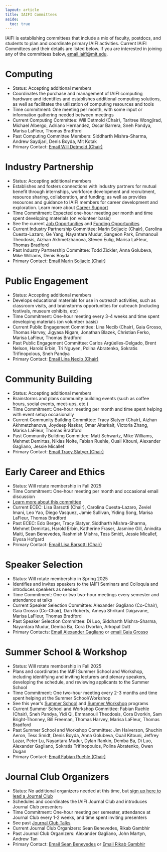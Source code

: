 ```yaml
---
layout: article
title: IAIFI Committees
aside:
  toc: true
---
```


IAIFI is establishing committees that include a mix of faculty, postdocs, and students to plan and coordinate primary IAIFI activities. Current IAIFI Committees and their details are listed below. If you are interested in joining any of the committees below, [email iaifi@mit.edu](mailto:iaifi@mit.edu).

# Computing
* Status: Accepting additional members
* Coordinates the purchase and management of IAIFI computing hardware and identifies and establishes additional computing solutions, as well as facilitates the utilization of computing resources and tools
* Time commitment: One meeting per month, with some input or information gathering needed between meetings
* Current Computing Committee: Will Detmold (Chair), Taritree Wongjirad, Michael Albergo, Adriano Hernandez, Oscar Barrera, Sneh Pandya, Marisa LaFleur, Thomas Bradford
* Past Computing Committee Members: Siddharth Mishra-Sharma, Andrew Saydjari, Denis Boyda, Mit Kotak
* Primary Contact: [Email Will Detmold (Chair)](mailto:wdetmold@mit.edu)

# Industry Partnership
* Status: Accepting additional members
* Establishes and fosters connections with industry partners for mutual benefit through internships, workforce development and recruitment, resource sharing, collaboration, and funding; as well as provides resources and guidance to IAIFI members for career development and exploration. Learn more about [Career Support](/career-support.html)
* Time Commitment: Expected one-hour meeting per month and time spent developing materials (on volunteer basis)
* See the current [Job Opportunities](/job-board.html) and [Funding Opportunities](/funding-opportunities.html)
* Current Industry Partnership Committee: Marin Soljacic (Chair), Carolina Cuesta-Lazaro, Ge Yang, Nayantara Mudur, Sangeon Park, Emmanouil Theodosis, Aizhan Akhmetzhanova, Steven Eulig, Marisa LaFleur, Thomas Bradford
* Past Industry Partnership Committee: Todd Zickler, Anna Golubeva, Mike Williams, Denis Boyda
* Primary Contact: [Email Marin Soljacic (Chair)](mailto:soljacic@mit.edu)

# Public Engagement
* Status: Accepting additional members
* Develops educational materials for use in outreach activities, such as classroom visits, and brainstorms opportunities for outreach (including festivals, museum exhibits, etc)
* Time Commitment: One-hour meeting every 3-4 weeks and time spent developing materials (on volunteer basis)
* Current Public Engagement Committee: Lina Necib (Chair), Gaia Grosso, Thomas Harvey, Jigyasa Nigam, Jonathan Blazek, Christian Ferko, Marisa LaFleur, Thomas Bradford
* Past Public Engagement Committee: Carlos Argüelles-Delgado, Brent Nelson, Harold Erbin, Tri Nguyen, Polina Abratenko, Sokratis Trifinopolous, Sneh Pandya
* Primary Contact: [Email Lina Necib (Chair)](mailto:lnecib@mit.edu)

# Community Building
* Status: Accepting additional members
* Brainstorms and plans community building events (such as coffee hours, social events, meet-ups, etc.)
* Time Commitment: One-hour meeting per month and time spent helping with event setup occasionally
* Current Community Building Committee: Tracy Slatyer (Chair), Aizhan Akhmetzhanova, Joydeep Naskar, Omar Alterkait, Victoria Zhang, Marisa LaFleur, Thomas Bradford
* Past Community Building Committee: Matt Schwartz, Mike Williams, Mehmet Demirtas, Niklas Nolte, Fabian Ruehle, Ouail Kitouni, Alexander Gagliano, Jessie Micallef
* Primary Contact: [Email Tracy Slatyer (Chair)](mailto:tslatyer@mit.edu)

# Early Career and Ethics
* Status: Will rotate membership in Fall 2025
* Time Commitment: One-hour meeting per month and occasional email discussion
* [Learn more about this committee](/ecec.html)
* Current ECEC: Lisa Barsotti (Chair), Carolina Cuesta-Lazaro, Zeviel Imani, Leo Yao, Diego Vasquez, Jamie Sullivan, Yiding Song, Marisa LaFleur, Thomas Bradford
* Past ECEC: Edo Berger, Tracy Slatyer, Siddharth Mishra-Sharma, Mehmet Demirtas, Harold Erbin, Katherine Fraser, Jasmine Gill, Anindita Maiti, Sean Benevedes, Rashmish Mishra, Tess Smidt, Jessie Micallef, Elyssa Hofgard
* Primary Contact: [Email Lisa Barsotti (Chair)](mailto:lisabar@mit.edu) 


# Speaker Selection 
* Status: Will rotate membership in Spring 2025
* Identifies and invites speakers to the IAIFI Seminars and Colloquia and introduces speakers as needed
* Time Commitment: One or two two-hour meetings every semester and attendance at talks
* Current Speaker Selection Committee: Alexander Gagliano (Co-Chair), Gaia Grosso (Co-Chair), Dan Roberts, Ameya Shrikant Daigavane, Marisa LaFleur, Thomas Bradford
* Past Speaker Selection Committee: Di Luo, Siddharth Mishra-Sharma, Nayantara Mudur, Demba Ba, Cora Dvorkin, Arkopal Dutt
* Primary Contacts: [Email Alexander Gagliano](mailto:gaglian2@mit.edu) or [email Gaia Grosso](mailto:gaiag795@mit.edu)

# Summer School & Workshop
* Status: Will rotate membership in Fall 2025
* Plans and coordinates the IAIFI Summer School and Workshop, including identifying and inviting lecturers and plenary speakers, developing the schedule, and reviewing applicants to the Summer School
* Time Commitment: One two-hour meeting every 2-3 months and time spent helping at the Summer School/Workshop
* See this year's [Summer School](/phd-summer-school.html) and [Summer Workshop](/summer-workshop.html) programs
* Current Summer School and Workshop Committee: Fabian Ruehle (Chair), Sneh Pandya, Yidi Qi, Emmanouil Theodosis, Cora Dvorkin, Sam Bright-Thonney, Bill Freeman, Thomas Harvey, Marisa LaFleur, Thomas Bradford
* Past Summer School and Workshop Committee: Jim Halverson, Shuchin Aeron, Tess Smidt, Denis Boyda, Anna Golubeva, Ouail Kitouni, Jeffrey Lazar, Peter Lu, Nayantara Mudur, Dylan Rankin, Demba Ba, Di Luo, Alexander Gagliano, Sokratis Trifinopoulos, Polina Abratenko, Owen Dugan
* Primary Contact: [Email Fabian Ruehle (Chair)](mailto:f.ruehle@northeastern.edu)

<!--
# Communications
* Status: Accepting new members
* Provide feedback on and contribute to both internal and external communications to enhance the reach and impact of IAIFI in both physics and AI communities.
* Time Commitment: One-hour meeting each month and time spent contributing to communications.
* Current Communications Committee: Pulkit Agrawal (Chair), Tracy Slatyer, Cari Cesarotti, Richard Li, Marisa LaFleur
* Past Communications Committee: Anna Golubeva
* Primary Contact: [Email Pulkit Agrawal (Chair)](mailto:pulkitag@mit.edu)

-->
# Journal Club Organizers
* Status: No additional organizers needed at this time, but [sign up here to lead a Journal Club](https://forms.gle/zfpT4QQdXg8tu6VB7)
* Schedules and coordinates the IAIFI Journal Club and introduces Journal Club presenters
* Time Commitment: One-hour meeting per semester, attendance at Journal Club every 1-2 weeks, and time spent inviting presenters
* See past [Journal Club Talks](/journal-club.html)
* Current Journal Club Organizers: Sean Benevedes, Rikab Gambhir
* Past Journal Club Organizers: Alexander Gagliano, John Martyn, Andrew Tan
* Primary Contact: [Email Sean Benevedes](mailto:seanmb@mit.edu) or [Email Rikab Gambhir](mailto:rikab@mit.edu)

